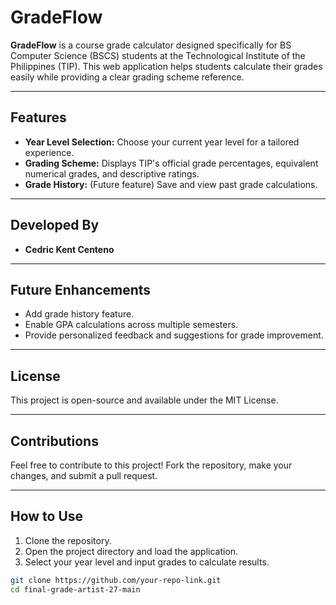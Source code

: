 # GradeFlow

**GradeFlow** is a course grade calculator designed specifically for BS Computer Science (BSCS) students at the Technological Institute of the Philippines (TIP). This web application helps students calculate their grades easily while providing a clear grading scheme reference.

---

## Features

- **Year Level Selection:** Choose your current year level for a tailored experience.
- **Grading Scheme:** Displays TIP's official grade percentages, equivalent numerical grades, and descriptive ratings.
- **Grade History:** (Future feature) Save and view past grade calculations.

---

## Developed By

- **Cedric Kent Centeno**

---

## Future Enhancements

- Add grade history feature.
- Enable GPA calculations across multiple semesters.
- Provide personalized feedback and suggestions for grade improvement.

---

## License

This project is open-source and available under the MIT License.

---

## Contributions

Feel free to contribute to this project! Fork the repository, make your changes, and submit a pull request.

---

## How to Use

1. Clone the repository.
2. Open the project directory and load the application.
3. Select your year level and input grades to calculate results.

```bash
git clone https://github.com/your-repo-link.git
cd final-grade-artist-27-main
